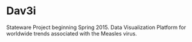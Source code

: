 # Dav3i
Stateware Project beginning Spring 2015. Data Visualization Platform for worldwide trends associated with the Measles virus.
